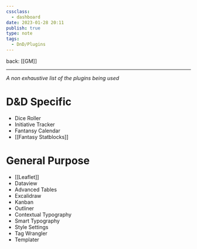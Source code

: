 ```yaml
---
cssclass:
  - dashboard
date: 2023-01-28 20:11
publish: true
type: note
tags:
  - DnD/Plugins
---
```

back: [[GM]]

---
*A non exhaustive list of the plugins being used*

# D&D Specific
- Dice Roller
- Initiative Tracker
- Fantansy Calendar
- [[Fantasy Statblocks]]
# General Purpose
- [[Leaflet]]
- Dataview
- Advanced Tables
- Excalidraw
- Kanban
- Outliner
- Contextual Typography
- Smart Typography
- Style Settings
- Tag Wrangler
- Templater
